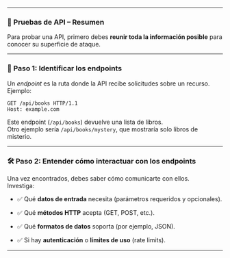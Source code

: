 

---

### 🧪 Pruebas de API – Resumen

Para probar una API, primero debes **reunir toda la información posible** para conocer su superficie de ataque.

---

### 🔎 Paso 1: Identificar los endpoints

Un _endpoint_ es la ruta donde la API recibe solicitudes sobre un recurso.  
Ejemplo:

```
GET /api/books HTTP/1.1
Host: example.com
```

Este endpoint (`/api/books`) devuelve una lista de libros.  
Otro ejemplo sería `/api/books/mystery`, que mostraría solo libros de misterio.

---

### 🛠️ Paso 2: Entender cómo interactuar con los endpoints

Una vez encontrados, debes saber cómo comunicarte con ellos.  
Investiga:

- ✅ Qué **datos de entrada** necesita (parámetros requeridos y opcionales).
    
- ✅ Qué **métodos HTTP** acepta (GET, POST, etc.).
    
- ✅ Qué **formatos de datos** soporta (por ejemplo, JSON).
    
- ✅ Si hay **autenticación** o **límites de uso** (rate limits).
    

---

